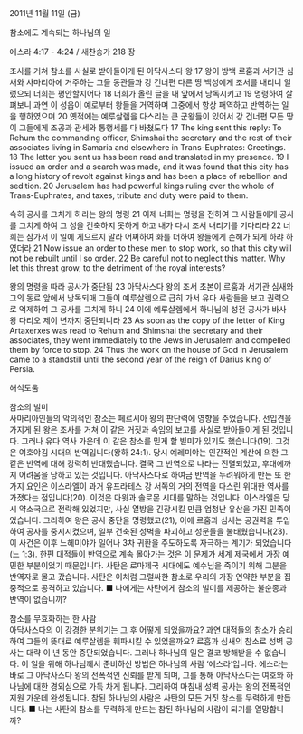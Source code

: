 2011년 11월 11일 (금)

참소에도 계속되는 하나님의 일



에스라 4:17 - 4:24 / 새찬송가 218 장


조사를 거쳐 참소를 사실로 받아들이게 된 아닥사스다 왕
17 왕이 방백 르훔과 서기관 심새와 사마리아에 거주하는 그들 동관들과 강 건너편 다른 땅 백성에게 조서를 내리니 일렀으되 너희는 평안할지어다 18 너희가 올린 글을 내 앞에서 낭독시키고 19 명령하여 살펴보니 과연 이 성읍이 예로부터 왕들을 거역하며 그중에서 항상 패역하고 반역하는 일을 행하였으며 20 옛적에는 예루살렘을 다스리는 큰 군왕들이 있어서 강 건너편 모든 땅이 그들에게 조공과 관세와 통행세를 다 바쳤도다
17 The king sent this reply: To Rehum the commanding officer, Shimshai the secretary and the rest of their associates living in Samaria and elsewhere in Trans-Euphrates: Greetings. 18 The letter you sent us has been read and translated in my presence. 19 I issued an order and a search was made, and it was found that this city has a long history of revolt against kings and has been a place of rebellion and sedition. 20 Jerusalem has had powerful kings ruling over the whole of Trans-Euphrates, and taxes, tribute and duty were paid to them.

속히 공사를 그치게 하라는 왕의 명령
21 이제 너희는 명령을 전하여 그 사람들에게 공사를 그치게 하여 그 성을 건축하지 못하게 하고 내가 다시 조서 내리기를 기다리라 22 너희는 삼가서 이 일에 게으르지 말라 어찌하여 화를 더하여 왕들에게 손해가 되게 하랴 하였더라
21 Now issue an order to these men to stop work, so that this city will not be rebuilt until I so order. 22 Be careful not to neglect this matter. Why let this threat grow, to the detriment of the royal interests?

왕의 명령을 따라 공사가 중단됨
23 아닥사스다 왕의 조서 초본이 르훔과 서기관 심새와 그의 동료 앞에서 낭독되매 그들이 예루살렘으로 급히 가서 유다 사람들을 보고 권력으로 억제하여 그 공사를 그치게 하니 24 이에 예루살렘에서 하나님의 성전 공사가 바사 왕 다리오 제이 년까지 중단되니라
23 As soon as the copy of the letter of King Artaxerxes was read to Rehum and Shimshai the secretary and their associates, they went immediately to the Jews in Jerusalem and compelled them by force to stop. 24 Thus the work on the house of God in Jerusalem came to a standstill until the second year of the reign of Darius king of Persia.

해석도움





참소의 빌미  
사마리아인들의 악의적인 참소는 페르시아 왕의 판단력에 영향을 주었습니다. 선입견을 가지게 된 왕은 조사를 거쳐 이 같은 거짓과 속임의 보고를 사실로 받아들이게 된 것입니다. 그러나 유다 역사 가운데 이 같은 참소를 믿게 할 빌미가 있기도 했습니다(19). 그것은 여호야김 시대의 반역입니다(왕하 24:1). 당시 예레미야는 인간적인 계산에 의한 그 같은 반역에 대해 강력히 반대했습니다. 결국 그 반역으로 나라는 진멸되었고, 후대에까지 어려움을 당하고 있는 것입니다. 아닥사스다로 하여금 반역을 두려워하게 만든 또 한 가지 요인은 이스라엘이 과거 유프라테스 강 서쪽의 거의 전역을 다스린 위대한 역사를 가졌다는 점입니다(20). 이것은 다윗과 솔로몬 시대를 말하는 것입니다. 이스라엘은 당시 약소국으로 전락해 있었지만, 사실 열방을 긴장시킬 만큼 엄청난 유산을 가진 민족이었습니다. 그리하여 왕은 공사 중단을 명령했고(21), 이에 르훔과 심새는 공권력을 투입하여 공사를 중지시켰으며, 일부 건축된 성벽을 파괴하고 성문들을 불태웠습니다(23). 이 사건은 이후 느헤미야가 일어나 3차 귀환을 주도하도록 자극하는 계기가 되었습니다(느 1:3). 한편 대적들이 반역으로 계속 몰아가는 것은 이 문제가 세계 제국에서 가장 예민한 부분이었기 때문입니다. 사탄은 로마제국 시대에도 예수님을 죽이기 위해 그분을 반역자로 몰고 갔습니다. 사탄은 이처럼 그럴싸한 참소로 우리의 가장 연약한 부분을 집중적으로 공격하고 있습니다.
■ 나에게는 사탄에게 참소의 빌미를 제공하는 불순종과 반역이 없습니까?

참소를 무효화하는 한 사람  
아닥사스다의 이 강경한 분위기는 그 후 어떻게 되었을까요? 과연 대적들의 참소가 승리하여 그들의 뜻대로 예루살렘을 훼파시킬 수 있었을까요? 르훔과 심새의 참소로 성벽 공사는 대략 이 년 동안 중단되었습니다. 그러나 하나님의 일은 결코 방해받을 수 없습니다. 이 일을 위해 하나님께서 준비하신 방법은 하나님의 사람 ‘에스라’입니다. 에스라는 바로 그 아닥사스다 왕의 전폭적인 신뢰를 받게 되며, 그를 통해 아닥사스다는 여호와 하나님에 대한 경외심으로 가득 차게 됩니다. 그리하여 마침내 성벽 공사는 왕의 전폭적인 지원 가운데 완성됩니다. 참된 하나님의 사람은 사탄의 모든 거짓 참소를 무력하게 만듭니다.
■ 나는 사탄의 참소를 무력하게 만드는 참된 하나님의 사람이 되기를 열망합니까?